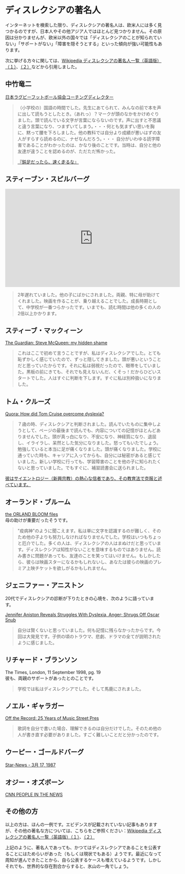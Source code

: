 # ディスレクシアの著名人
インターネットを検索した限り、ディスレクシアの著名人は、欧米人には多く見つかるのですが、日本人やその他アジア人ではほとんど見つかりません。その原因は分かりませんが、欧米以外の国々では「ディスレクシアのことが知られていない」「サポートがない」「障害を隠そうとする」といった傾向が強い可能性もあります。

次に挙げる方々に関しては、[Wikipedia ディスレクシアの著名人一覧（英語版）（１）](https://en.wikipedia.org/wiki/Category:People_with_dyslexia)、[（２）](https://en.wikipedia.org/wiki/List_of_people_with_dyslexia)などから引用しました。

## 中竹竜二
[日本ラグビーフットボール協会コーチングディレクター](https://ja.wikipedia.org/wiki/%E4%B8%AD%E7%AB%B9%E7%AB%9C%E4%BA%8C)

> （小学校の）国語の時間でした。先生にあてられて、みんなの前で本を声に出して読もうとしたとき。（あれっ）？マークが頭のなかをかけめぐりました。頭で読んでいる文字が言葉にならないのです。声に出すと不思議と違う言葉になり、つまずいてしまう。・・・何とも気まずい思いを胸に、黙って腰を下ろしました。他の教科では自分より成績が悪いはずの友人がすらすら読めるのに、ナゼなんだろう。・・・
自分がいわゆる読字障害であることがわかったのは、かなり後のことです。当時は、自分と他の友達が違うことを認めるのが、ただただ怖かった。
>
> [『鈍足だったら、速く走るな』](https://ondyslexia.blogspot.com/2013/07/blog-post_8.html)

## スティーブン・スピルバーグ
<iframe width="560" height="315" src="https://www.youtube.com/embed/-lGr840jE_0" frameborder="0" allow="accelerometer; autoplay; encrypted-media; gyroscope; picture-in-picture" allowfullscreen></iframe>

> 2年遅れていました。他の子にばかにされました。両親、特に母が助けてくれました。映画を作ることが、乗り越えることでした。成長時期として、中学校が一番つらかったです。いまでも、読む時間は他の多くの人の2倍以上かかります。

## スティーブ・マックィーン
[The Guardian: Steve McQueen: my hidden shame](https://www.theguardian.com/film/2014/jan/04/steve-mcqueen-my-painful-childhood-shame)
> これはここで初めて言うことですが、私はディスレクシアでした。とても恥ずかしく感じていたので、ずっと隠してきました。頭が悪いということだと思っていたからです。それに私は弱視だったので、眼帯をしていました。黒板の前にきても、それでも見えないんだ、くそっ！だからひどいスタートでした。人はすぐに判断を下します。すぐに私は別枠扱いになりました。


## トム・クルーズ
[Quora: How did Tom Cruise overcome dyslexia?](https://www.quora.com/How-did-Tom-Cruise-overcome-dyslexia)
> ７歳の時、ディスレクシアと判断されました。読んでいたものに集中しようとして、ページの最後まで読んでも、内容についての記憶がほとんどありませんでした。頭が真っ白になり、不安になり、神経質になり、退屈し、イライラし、呆然とした気分になりました。怒ってもいたでしょう。勉強していると本当に足が痛くなりました。頭が痛くなりました。学校に通っていた時も、キャリアに入ってからも、自分には秘密があると感じていました。新しい学校に行っても、学習障害のことを他の子に知られたくないと思っていました。でもすぐに、補習読書会に送られました。

[彼はサイエントロジー（新興宗教）の熱心な信者であり、その教育法で克服と述べています。](https://www.today.com/popculture/cruise-credits-scientology-his-success-wbna7968809)

## オーランド・ブルーム
[the ORLAND BLOOM files](https://web.archive.org/web/20070603094801/http://www.theorlandobloomfiles.com/articles/j1404march.html)  
母の助けが重要だったそうです。
> "疫病神"のように聞こえます。私は単に文字を認識するのが難しく、そのため他の子よりも努力しなければなりませんでした。学校はいつもちょっと厄介でした。多くの人は、ディスレクシアの人はまぬけだと思っています。ディスレクシアは知性がないことを意味するものではありません。読み書きに問題があっても、友達のことを笑ってはいけません。もしかしたら、彼らは映画スターになるかもしれないし、あなたは彼らの映画のプレミア上映チケットを欲しがるかもしれません。

## ジェニファー・アニストン
20代でディスレクシアの診断が下りたときの心境を、次のように語っています。

[Jennifer Aniston Reveals Struggles With Dyslexia, Anger; Shrugs Off Oscar Snub](https://www.hollywoodreporter.com/features/jennifer-aniston-reveals-struggles-dyslexia-764854)
> 自分は賢くないと思っていました。何も記憶に残らなかったからです。今回は大発見です。子供の頃のトラウマ、悲劇、ドラマの全てが説明されたように感じました。

## リチャード・ブランソン
The Times, London, 11 September 1998, pg. 19  
彼も、両親のサポートがあったとのことです。
> 学校では私はディスレクシアでした。そして馬鹿にされました。

## ノエル・ギャラガー
[Off the Record: 25 Years of Music Street Pres](https://books.google.co.jp/books?id=JNBusPDBQxEC&pg=PA254&redir_esc=y#v=onepage&q=dysl&f=false)
> 歌詞を自分で書いた場合、理解できるのは自分だけでした。そのため他の人が書き直す必要がありました。すごく難しいことだと分かったのです。

## ウーピー・ゴールドバーグ
[Star-News - 3月 17, 1987](https://news.google.com/newspapers?id=geEyAAAAIBAJ&sjid=DBQEAAAAIBAJ&dq=whoopi%20goldberg%20dyslexia&pg=6458%2C265325)

## オジー・オズボーン
[CNN PEOPLE IN THE NEWS](http://transcripts.cnn.com/TRANSCRIPTS/0211/30/pitn.00.html)

## その他の方
以上の方は、ほんの一例です。エビデンスが記載されていない記事もありますが、その他の著名な方については、こちらをご参照ください：[Wikipedia ディスレクシアの著名人一覧（英語版）（１）](https://en.wikipedia.org/wiki/Category:People_with_dyslexia)、[（２）](https://en.wikipedia.org/wiki/List_of_people_with_dyslexia)

上記のように、著名人であっても、かつてはディスレクシアであることを公表することにはためらいがあった（もしくは現状でもある）ようです。最近になって周知が進んできたことから、自ら公表するケースも増えているようです。しかしそれでも、世界的な存在割合からすると、氷山の一角でしょう。